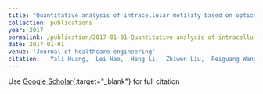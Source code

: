 ```yaml
---
title: "Quantitative analysis of intracellular motility based on optical flow model"
collection: publications
year: 2017
permalink: /publication/2017-01-01-Quantitative-analysis-of-intracellular-motility-based-on-optical-flow-model
date: 2017-01-01
venue: 'Journal of healthcare engineering'
citation: ' Yali Huang,  Lei Hao,  Heng Li,  Zhiwen Liu,  Peiguang Wang, &quot;Quantitative analysis of intracellular motility based on optical flow model.&quot; Journal of healthcare engineering, 2017.'
---
```

Use [Google Scholar](https://scholar.google.com/scholar?q=Quantitative+analysis+of+intracellular+motility+based+on+optical+flow+model){:target="_blank"} for full citation